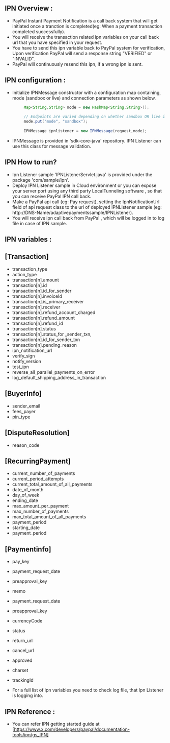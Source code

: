 IPN Overview :
------------
* PayPal Instant Payment Notification is a call back system that will get initiated once a tranction is completed(eg: When 
a payment transaction completed successfully).
* You will receive the transaction related ipn variables on your call back url that you have specified in your request.
* You have to send this ipn variable back to PayPal system for verification, Upon verification PayPal will send
a response string "VERIFIED" or "INVALID".
* PayPal will continuously resend this ipn, if a wrong ipn is sent.

IPN configuration :
-----------------
* Initialize IPNMessage constructor with a configuration map containing, mode (sandbox or live) and connection parameters as shown below.
   ```java
		Map<String,String> mode = new HashMap<String,String>();
		
		// Endpoints are varied depending on whether sandbox OR live is chosen for mode
		mode.put("mode", "sandbox");
		
		IPNMessage ipnlistener = new IPNMessage(request,mode);
    ```
* IPNMessage is provided in 'sdk-core-java' repository. IPN Listener can use this class for message validation.
    
IPN How to run?
--------------
* Ipn Listener sample 'IPNListenerServlet.java' is provided under the package 'com/sample/ipn'.
* Deploy IPN Listener sample in Cloud environment or you can expose your server port using any third party 
  LocalTunneling software , so that you can receive PayPal IPN call back.
* Make a PayPal api call (eg: Pay request), setting the IpnNotificationUrl field of api request class
  to the url of deployed IPNLIstener sample (eg: http://DNS-Name/adaptivepaymentssample/IPNListener).
* You will receive ipn call back from PayPal , which will be logged in to log file in case of IPN sample.   

       
IPN variables :
--------------

[Transaction]
-------------
* transaction_type
* action_type
* transaction[n].amount
* transaction[n].id
* transaction[n].id_for_sender
* transaction[n].invoiceId
* transaction[n].is_primary_receiver
* transaction[n].receiver
* transaction[n].refund_account_charged
* transaction[n].refund_amount
* transaction[n].refund_id
* transaction[n].status
* transaction[n].status_for _sender_txn,
* transaction[n].id_for_sender_txn 
* transaction[n].pending_reason 
* ipn_notification_url
* verify_sign
* notify_version          
* test_ipn                
* reverse_all_parallel_payments_on_error 
* log_default_shipping_address_in_transaction

[BuyerInfo]
-----------
* sender_email
* fees_payer
* pin_type
    
[DisputeResolution]
-------------------
* reason_code

[RecurringPayment]
------------------
* current_number_of_payments
* current_period_attempts
* current_total_amount_of_all_payments
* date_of_month
* day_of_week
* ending_date
* max_amount_per_payment
* max_number_of_payments
* max_total_amount_of_all_payments
* payment_period
* starting_date
* payment_period
    

[Paymentinfo]
-------------
* pay_key
* payment_request_date
* preapproval_key
* memo
* payment_request_date    
* preapproval_key
* currencyCode
* status
* return_url              
* cancel_url
* approved
* charset
* trackingId
    
      
 
* For a full list of ipn variables you need to check log file, that Ipn Listener is logging into.    

IPN Reference :
--------------
* You can refer IPN getting started guide at [https://www.x.com/developers/paypal/documentation-tools/ipn/gs_IPN]

